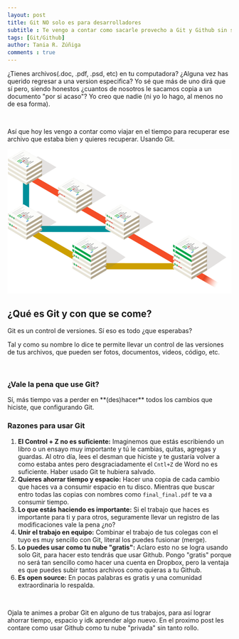 ```yaml
---
layout: post
title: Git NO solo es para desarrolladores
subtitle : Te vengo a contar como sacarle provecho a Git y Github sin ser desarrollador de código.
tags: [Git/Github]
author: Tania R. Zúñiga
comments : true
---
```


¿Tienes archivos(.doc, .pdf, .psd, etc) en tu computadora? ¿Alguna vez has querido regresar a una version especifica? Yo sé que más de uno dirá que sí pero, siendo honestos ¿cuantos de nosotros le sacamos copia a un documento "por si acaso"? Yo creo que nadie (ni yo lo hago, al menos no de esa forma).

<br>

Así que hoy les vengo a contar como viajar en el tiempo para recuperar ese archivo que estaba bien y quieres recuperar. Usando Git.
<br>

![files_git](\assets\img\GitParaTodos\git_files.png)


<h2> ¿Qué es Git y con que se come? </h2>
Git es un control de versiones. Sí eso es todo ¿que esperabas?

Tal y como su nombre lo dice te permite llevar un control de las versiones de tus archivos, que pueden ser fotos, documentos, videos, código, etc.

<br>

<h3> ¿Vale la pena que use Git? </h3>
Sí, más tiempo vas a perder en **(des)hacer** todos los cambios que hiciste, que configurando Git.

<br>

<h3> Razones para usar Git </h3>

 1. **El Control + Z no es suficiente:**  Imaginemos que estás escribiendo un libro o un ensayo muy importante y tú le cambias, quitas, agregas y guardas. Al otro día, lees el desman que hiciste y te gustaría volver a como estaba antes pero desgraciadamente el `Cntl+Z` de Word no es suficiente. Haber usado Git te hubiera salvado.
 2. **Quieres ahorrar tiempo y espacio:** Hacer una copia de cada cambio que haces va a consumir espacio en tu disco. Mientras que buscar entro todas las copias con nombres como `final_final.pdf` te va a consumir tiempo.
 3. **Lo que estás haciendo es importante:** Si el trabajo que haces es importante para ti y para otros, seguramente llevar un registro de las modificaciones vale la pena ¿no?
 4. **Unir el trabajo en equipo:** Combinar el trabajo de tus colegas con el tuyo es muy sencillo con Git, literal los puedes fusionar (merge).
 5. **Lo puedes usar como tu nube "gratis":** Aclaro esto no se logra usando solo Git, para hacer esto tendrás que usar Github. Pongo "gratis" porque no será tan sencillo como hacer una cuenta en Dropbox, pero la ventaja es que puedes subir tantos archivos como quieras a tu Github.
 6. **Es open source:** En pocas palabras es gratis y una comunidad extraordinaria lo respalda.

<br>

Ojala te animes a probar Git en alguno de tus trabajos, para así lograr ahorrar tiempo, espacio y idk aprender algo nuevo.
En el proximo post les contare como usar Github como tu nube "privada" sin tanto rollo.